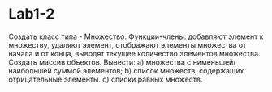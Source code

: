 # Lab1-2
Создать класс типа - Множество. Функции-члены: добавляют элемент к множеству, удаляют элемент, отображают элементы множества от начала и от конца, выводят текущее количество элементов множества. Создать массив объектов. Вывести: a) множества с нименьшей/наибольшей суммой элементов; b) 
список множеств, содержащих отрицательные элементы. с) списки равных множеств.
